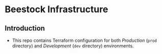 # Beestock Infrastructure

## Introduction
- This repo contains Terraform configuration for both *Production* (`prod` directory) and *Development* (`dev` directory) environments.

